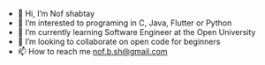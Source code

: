 - 👋 Hi, I’m Nof shabtay
- 👀 I’m interested to programing in C, Java, Flutter or Python 
- 🌱 I’m currently learning Software Engineer at the Open University
- 💞️ I’m looking to collaborate on open code for beginners
- 📫 How to reach me nof.b.sh@gmail.com

<!---
nof-sh/nof-sh is a ✨ special ✨ repository because its `README.md` (this file) appears on your GitHub profile.
You can click the Preview link to take a look at your changes.
--->
